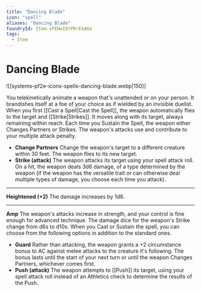 ```yaml
---
title: "Dancing Blade"
icon: "spell"
aliases: "Dancing Blade"
foundryId: Item.xFENwI8tPRrEkA6o
tags:
  - Item
---
```


# Dancing Blade
![[systems-pf2e-icons-spells-dancing-blade.webp|150]]

You telekinetically animate a weapon that's unattended or on your person. It brandishes itself at a foe of your choice as if wielded by an invisible duelist. When you first [[Cast a Spell|Cast the Spell]], the weapon automatically flies to the target and [[Strike|Strikes]]. It moves along with its target, always remaining within reach. Each time you Sustain the Spell, the weapon either Changes Partners or Strikes. The weapon's attacks use and contribute to your multiple attack penalty.

*   **Change Partners** Change the weapon's target to a different creature within 30 feet. The weapon flies to its new target.
*   **Strike (attack)** The weapon attacks its target using your spell attack roll. On a hit, the weapon deals 3d6 damage, of a type determined by the weapon (if the weapon has the versatile trait or can otherwise deal multiple types of damage, you choose each time you attack).

* * *

**Heightened (+2)** The damage increases by 1d6.

* * *

**Amp** The weapon's attacks increase in strength, and your control is fine enough for advanced technique. The damage dice for the weapon's Strike change from d6s to d10s. When you Cast or Sustain the spell, you can choose from the following options in addition to the standard ones.

*   **Guard** Rather than attacking, the weapon grants a +2 circumstance bonus to AC against melee attacks to the creature it's following. The bonus lasts until the start of your next turn or until the weapon Changes Partners, whichever comes first.
*   **Push (attack)** The weapon attempts to [[Push]] its target, using your spell attack roll instead of an Athletics check to determine the results of the Push.
